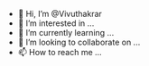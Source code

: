 - 👋 Hi, I’m @Vivuthakrar
- 👀 I’m interested in ...
- 🌱 I’m currently learning ...
- 💞️ I’m looking to collaborate on ...
- 📫 How to reach me ...

<!---
Vivuthakrar/Vivuthakrar is a ✨ special ✨ repository because its `README.md` (this file) appears on your GitHub profile.
You can click the Preview link to take a look at your changes.
--->
